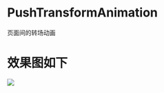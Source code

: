 # PushTransformAnimation
页面间的转场动画

# 效果图如下
![](http://img.blog.csdn.net/20170906114641887?watermark/2/text/aHR0cDovL2Jsb2cuY3Nkbi5uZXQvYTk5NzAxMzkxOQ==/font/5a6L5L2T/fontsize/400/fill/I0JBQkFCMA==/dissolve/70/gravity/Center)
